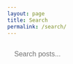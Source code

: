 ```yaml
---
layout: page
title: Search
permalink: /search/
---
```


<div class="search-page">
  <div class="search-container">
    <input type="text" id="searchInput" placeholder="Search posts..." />
    <div id="searchResults"></div>
  </div>
</div>

<style>
.search-page {
  max-width: 800px;
  margin: 0 auto;
}

.search-container {
  margin: 20px 0;
}

#searchInput {
  width: 100%;
  padding: 12px 16px;
  font-size: 16px;
  border: 2px solid var(--border-color);
  border-radius: 8px;
  background: var(--bg-secondary);
  color: var(--text-primary);
  outline: none;
  transition: border-color 0.2s ease;
}

#searchInput:focus {
  border-color: var(--accent-primary);
}

#searchResults {
  margin-top: 20px;
}

.search-result {
  padding: 16px;
  margin: 10px 0;
  background: var(--bg-secondary);
  border: 1px solid var(--border-color);
  border-radius: 8px;
  transition: transform 0.1s ease;
}

.search-result:hover {
  transform: scale(0.98);
  background: var(--code-bg);
}

.search-result h3 {
  margin: 0 0 8px 0;
  font-size: 18px;
}

.search-result h3 a {
  color: var(--text-primary);
  text-decoration: none;
}

.search-result h3 a:hover {
  color: var(--accent-primary);
}

.search-result .excerpt {
  color: var(--text-secondary);
  font-size: 14px;
  line-height: 1.5;
  margin-bottom: 8px;
}

.search-result .meta {
  display: flex;
  justify-content: space-between;
  align-items: center;
  font-size: 12px;
  color: var(--text-secondary);
}

.search-result .tags {
  display: flex;
  gap: 4px;
}

.search-result .tag {
  background: var(--code-bg);
  color: var(--text-primary);
  padding: 2px 6px;
  border-radius: 12px;
  font-size: 11px;
  border: 1px solid var(--border-color);
}

.no-results {
  text-align: center;
  color: var(--text-secondary);
  font-style: italic;
  margin: 40px 0;
}
</style>

<script>
// Simple search implementation
let searchData = [];

// Load posts data
fetch('/search.json')
  .then(response => response.json())
  .then(data => {
    searchData = data;
  })
  .catch(error => {
    console.error('Error loading search data:', error);
    // Fallback: create search data from page context if available
    searchData = [
      {% for post in site.posts %}
      {
        "title": {{ post.title | jsonify }},
        "url": {{ post.url | jsonify }},
        "date": {{ post.date | date: "%B %d, %Y" | jsonify }},
        "excerpt": {{ post.excerpt | strip_html | truncatewords: 50 | jsonify }},
        "content": {{ post.content | strip_html | jsonify }},
        "tags": {{ post.tags | jsonify }}
      }{% unless forloop.last %},{% endunless %}
      {% endfor %}
    ];
  });

function performSearch(query) {
  const results = document.getElementById('searchResults');
  
  if (!query.trim()) {
    results.innerHTML = '';
    return;
  }

  const searchTerms = query.toLowerCase().split(' ');
  const matches = searchData.filter(post => {
    const searchText = `${post.title} ${post.excerpt} ${post.content} ${post.tags.join(' ')}`.toLowerCase();
    return searchTerms.every(term => searchText.includes(term));
  });

  if (matches.length === 0) {
    results.innerHTML = '<div class="no-results">No posts found matching your search.</div>';
    return;
  }

  const resultsHTML = matches.map(post => `
    <div class="search-result">
      <h3><a href="${post.url}">${post.title}</a></h3>
      <div class="excerpt">${post.excerpt}</div>
      <div class="meta">
        <span class="date">${post.date}</span>
        <div class="tags">
          ${post.tags.map(tag => `<span class="tag">${tag}</span>`).join('')}
        </div>
      </div>
    </div>
  `).join('');

  results.innerHTML = resultsHTML;
}

// Search input handler
document.addEventListener('DOMContentLoaded', function() {
  const searchInput = document.getElementById('searchInput');
  
  searchInput.addEventListener('input', function() {
    performSearch(this.value);
  });
  
  // Handle URL parameters for direct search
  const urlParams = new URLSearchParams(window.location.search);
  const query = urlParams.get('q');
  if (query) {
    searchInput.value = query;
    performSearch(query);
  }
});
</script> 